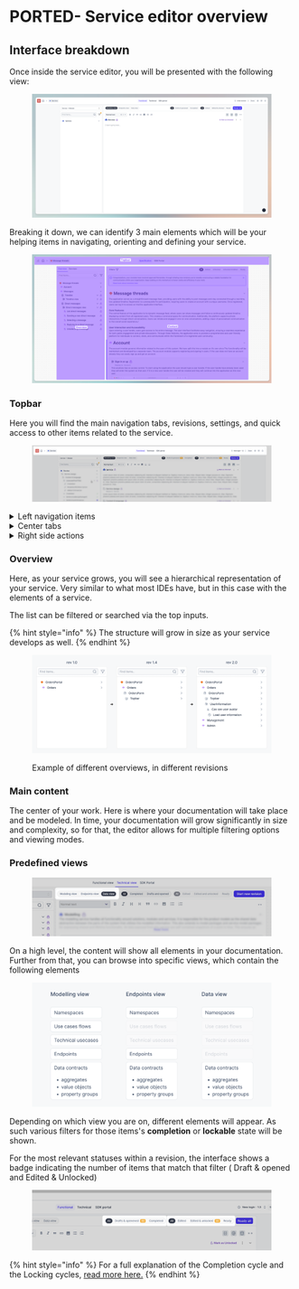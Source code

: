 # PORTED- Service editor overview

## Interface breakdown

Once inside the service editor, you will be presented with the following view:

<figure><img src="../../.gitbook/assets/CleanShot 2024-04-09 at 10.17.05.png" alt=""><figcaption></figcaption></figure>

Breaking it down, we can identify 3 main elements which will be your helping items in navigating, orienting and defining your service.

<figure><img src="../../.gitbook/assets/app.uniscale.com_8c68f0da-8a3c-45bb-abba-2b6d36aa6b3c_user_solution_fb344616-794e-4bd7-b81a-fb1e3361701f_design (2).png" alt=""><figcaption></figcaption></figure>

### Topbar

Here you will find the main navigation tabs, revisions, settings, and quick access to other items related to the service.&#x20;

<figure><img src="../../.gitbook/assets/CleanShot 2024-04-09 at 09.54.53.png" alt=""><figcaption></figcaption></figure>

<details>

<summary>Left navigation items</summary>

* workspace shifter
* home button leading to the main dashboard
* and a quick selector for other services



<img src="../../.gitbook/assets/CleanShot 2024-04-10 at 14.51.53 (1).png" alt="" data-size="original">

</details>

<details>

<summary>Center tabs</summary>

* Functional view: all the requirements coming from the solution&#x20;
  * Note: the tab is disabled for [Standalone service](service-introduction.md)
* Technical view: here you will spend most of your time modeling and breaking down your data&#x20;
* SDK portal



<img src="../../.gitbook/assets/CleanShot 2024-04-10 at 14.52.32.png" alt="" data-size="original">

</details>

<details>

<summary>Right side actions</summary>

The interface allows to

* &#x20;explore past revision
* share your service
* configure via settings
* and lastly, review your notifications for this service.



<img src="../../.gitbook/assets/CleanShot 2024-04-09 at 14.50.42.png" alt="" data-size="original">

</details>



### Overview

Here, as your service grows, you will see a hierarchical representation of your service. Very similar to what most IDEs have, but in this case with the elements of a service.&#x20;

The list can be filtered or searched via the top inputs.

{% hint style="info" %}
The structure will grow in size as your service develops as well.
{% endhint %}

<figure><img src="../../.gitbook/assets/image (28).png" alt=""><figcaption><p>Example of different overviews, in different revisions</p></figcaption></figure>

### Main content

The center of your work. Here is where your documentation will take place and be modeled. In time, your documentation will grow significantly in size and complexity, so for that, the editor allows for multiple filtering options and viewing modes.

### Predefined views

<figure><img src="../../.gitbook/assets/CleanShot 2024-04-09 at 09.35.01@2x.png" alt=""><figcaption></figcaption></figure>

On a high level, the content will show all elements in your documentation. Further from that, you can browse into specific views, which contain the following elements

<figure><img src="../../.gitbook/assets/image (30).png" alt=""><figcaption></figcaption></figure>

Depending on which view you are on, different elements will appear. As such various filters for those items's **completion** or **lockable** state will be shown.

For the most relevant statuses within a revision, the interface shows a badge indicating the number of items that match that filter ( Draft & opened and Edited & Unlocked)&#x20;

<figure><img src="../../.gitbook/assets/CleanShot 2024-04-09 at 10.03.10.png" alt=""><figcaption></figcaption></figure>

{% hint style="info" %}
For a full explanation of the Completion cycle and the Locking cycles, [read more here.](service-revisions.md)
{% endhint %}

